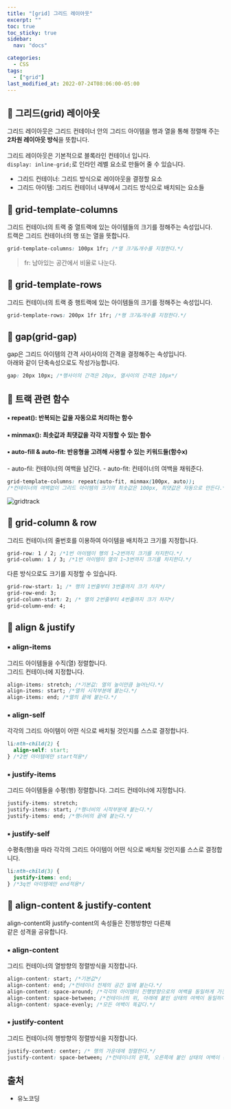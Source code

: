 ```yaml
---
title: "[grid] 그리드 레이아웃"
excerpt: ""
toc: true
toc_sticky: true
sidebar:
  nav: "docs"

categories:
  - CSS
tags:
  - ["grid"]
last_modified_at: 2022-07-24T08:06:00-05:00
---
```


## 📄 그리드(grid) 레이아웃

그리드 레이아웃은 그리드 컨테이너 안의 그리드 아이템을 행과 열을 통해 정렬해 주는 **2차원 레이아웃 방식**을 뜻합니다.<br><br>
그리드 레이아웃은 기본적으로 블록라인 컨테이너 입니다.<br>
`display: inline-grid;`로 인라인 레벨 요소로 만들어 줄 수 있습니다.<br>

- 그리드 컨테이너: 그리드 방식으로 레이아웃을 결정할 요소
- 그리드 아이템: 그리드 컨테이너 내부에서 그리드 방식으로 배치되는 요소들

## 📄 grid-template-columns

그리드 컨테이너의 트랙 중 열트랙에 있는 아이템들의 크기를 정해주는 속성입니다.<br/>
트랙은 그리드 컨테이너의 행 또는 열을 뜻합니다.

```css
grid-template-columns: 100px 1fr; /*열 크기&개수를 지정한다.*/
```

> fr: 남아있는 공간에서 비율로 나눈다.

## 📄 grid-template-rows

그리드 컨테이너의 트랙 중 행트랙에 있는 아이템들의 크기를 정해주는 속성입니다.

```css
grid-template-rows: 200px 1fr 1fr; /*행 크기&개수를 지정한다.*/
```

## 📄 gap(grid-gap)

gap은 그리드 아이템의 간격 사이사이의 간격을 결정해주는 속성입니다.<br/>
아래와 같이 단축속성으로도 작성가능합니다.

```css
gap: 20px 10px; /*행사이의 간격은 20px, 열사이의 간격은 10px*/
```

## 📄 트랙 관련 함수

<h4>▪ repeat(): 반복되는 값을 자동으로 처리하는 함수</h4>
<h4>▪ minmax(): 최솟값과 최댓값을 각각 지정할 수 있는 함수</h4>
<h4>▪ auto-fill & auto-fit: 반응형을 고려해 사용할 수 있는 키워드들(함수x)</h4>
  - auto-fil: 컨테이너의 여백을 남긴다.
  - auto-fit: 컨테이너의 여백을 채워준다.

```css
grid-template-columns: repeat(auto-fit, minmax(100px, auto));
/*컨테이너의 여백없이 그리드 아이템의 크기의 최솟값은 100px, 최댓값은 자동으로 만든다.*/
```

![gridtrack](https://user-images.githubusercontent.com/56298540/180641038-bcca95a7-fc15-4b86-bf4b-4698e1aba143.PNG)

## 📄 grid-column & row

그리드 컨테이너의 줄번호를 이용하여 아이템을 배치하고 크기를 지정합니다.<br>

```css
grid-row: 1 / 2; /*1번 아이템이 행의 1~2번까지 크기를 차지한다.*/
grid-column: 1 / 3; /*1번 아이템이 열의 1~3번까지 크기를 차지한다.*/
```

다른 방식으로도 크기를 지정할 수 있습니다.

```css
grid-row-start: 1; /* 행의 1번줄부터 3번줄까지 크기 차지*/
grid-row-end: 3;
grid-column-start: 2; /* 열의 2번줄부터 4번줄까지 크기 차지*/
grid-column-end: 4;
```

## 📄 align & justify

<h3>▪ align-items</h3>
 
그리드 아이템들을 수직(열) 정렬합니다.<br>
그리드 컨테이너에 지정합니다.

```css
align-items: stretch; /*기본값: 열의 높이만큼 늘어난다.*/
align-items: start; /*열의 시작부분에 붙는다.*/
align-items: end; /*열의 끝에 붙는다.*/
```

<h3>▪ align-self</h3>

각각의 그리드 아이템이 어떤 식으로 배치될 것인지를 스스로 결정합니다.

```css
li:nth-child(2) {
  align-self: start;
} /*2번 아이템에만 start적용*/
```

<h3>▪ justify-items</h3>

그리드 아이템들을 수평(행) 정렬합니다.
그리드 컨테이너에 지정합니다.<br>

```css
justify-items: stretch;
justify-items: start; /*행너비의 시작부분에 붙는다.*/
justify-items: end; /*행너비의 끝에 붙는다.*/
```

<h3>▪ justify-self</h3>

수평축(행)을 따라 각각의 그리드 아이템이 어떤 식으로 배치될 것인지를 스스로 결정합니다.<br>

```css
li:nth-child(3) {
  justify-items: end;
} /*3q번 아이템에만 end적용*/
```

## 📄 align-content & justify-content

align-content와 justify-content의 속성들은 진행방향만 다른채<br>
같은 성격을 공유합니다.

<h3>▪ align-content</h3>

그리드 컨테이너의 열방향의 정렬방식을 지정합니다.<br>

```css
align-content: start; /*기본값*/
align-content: end; /*컨테이너 전체의 공간 밑에 붙는다.*/
align-content: space-around; /*각각의 아이템이 진행방향으로의 여백을 동일하게 가진다.*/
align-content: space-between; /*컨테이너의 위, 아래에 붙인 상태의 여백이 동일하다.*/
align-content: space-evenly; /*모든 여백이 똑같다.*/
```

<h3>▪ justify-content</h3>

그리드 컨테이너의 행방향의 정렬방식을 지정합니다.

```css
justify-content: center; /* 행의 가운데에 정렬한다.*/
justify-content: space-between; /*컨테이너의 왼쪽, 오른쪽에 붙인 상태의 여백이 동일하다.*/
```

## 출처

- 유노코딩
